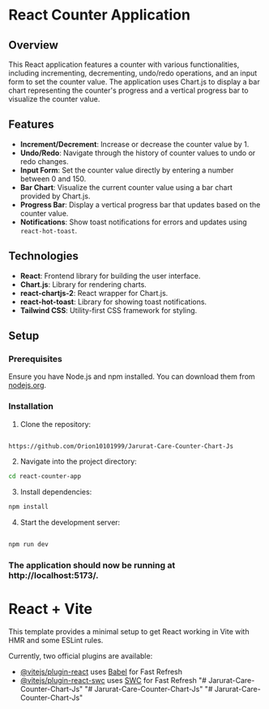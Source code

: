 # React Counter Application

## Overview

This React application features a counter with various functionalities, including incrementing, decrementing, undo/redo operations, and an input form to set the counter value. The application uses Chart.js to display a bar chart representing the counter's progress and a vertical progress bar to visualize the counter value.

## Features

- **Increment/Decrement**: Increase or decrease the counter value by 1.
- **Undo/Redo**: Navigate through the history of counter values to undo or redo changes.
- **Input Form**: Set the counter value directly by entering a number between 0 and 150.
- **Bar Chart**: Visualize the current counter value using a bar chart provided by Chart.js.
- **Progress Bar**: Display a vertical progress bar that updates based on the counter value.
- **Notifications**: Show toast notifications for errors and updates using `react-hot-toast`.

## Technologies

- **React**: Frontend library for building the user interface.
- **Chart.js**: Library for rendering charts.
- **react-chartjs-2**: React wrapper for Chart.js.
- **react-hot-toast**: Library for showing toast notifications.
- **Tailwind CSS**: Utility-first CSS framework for styling.

## Setup

### Prerequisites

Ensure you have Node.js and npm installed. You can download them from [nodejs.org](https://nodejs.org/).

### Installation

1. Clone the repository:
```bash

https://github.com/Orion10101999/Jarurat-Care-Counter-Chart-Js

```

2. Navigate into the project directory:

```bash
cd react-counter-app


```

3.  Install dependencies:

```bash
npm install


```
4. Start the development server:

```bash

npm run dev

```

### The application should now be running at http://localhost:5173/.



# React + Vite

This template provides a minimal setup to get React working in Vite with HMR and some ESLint rules.

Currently, two official plugins are available:

- [@vitejs/plugin-react](https://github.com/vitejs/vite-plugin-react/blob/main/packages/plugin-react/README.md) uses [Babel](https://babeljs.io/) for Fast Refresh
- [@vitejs/plugin-react-swc](https://github.com/vitejs/vite-plugin-react-swc) uses [SWC](https://swc.rs/) for Fast Refresh
"# Jarurat-Care-Counter-Chart-Js" 
"# Jarurat-Care-Counter-Chart-Js" 
"# Jarurat-Care-Counter-Chart-Js" 
